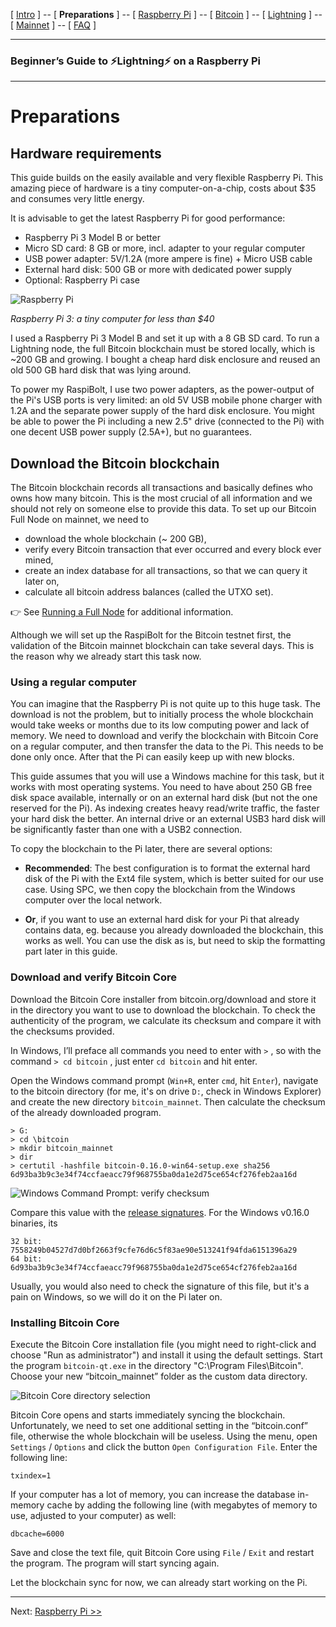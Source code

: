 [ [Intro](README.md) ] -- [ **Preparations** ] -- [ [Raspberry Pi](raspibolt_20_pi.md) ] -- [ [Bitcoin](raspibolt_30_bitcoin.md) ] -- [ [Lightning](raspibolt_40_lnd.md) ] -- [ [Mainnet](raspibolt_50_mainnet.md) ] -- [ [FAQ](raspibolt_faq.md) ]

-------
### Beginner’s Guide to ️⚡Lightning️⚡ on a Raspberry Pi
--------

# Preparations

## Hardware requirements
This guide builds on the easily available and very flexible Raspberry Pi. This amazing piece of hardware is a tiny computer-on-a-chip, costs about $35 and consumes very little energy.

It is advisable to get the latest Raspberry Pi for good performance:
* Raspberry Pi 3 Model B or better
* Micro SD card: 8 GB or more, incl. adapter to your regular computer
* USB power adapter: 5V/1.2A (more ampere is fine) + Micro USB cable
* External hard disk: 500 GB or more with dedicated power supply
* Optional: Raspberry Pi case

![Raspberry Pi](https://github.com/Stadicus/guides/raw/raspibolt_initial/raspibolt/images/10_raspberrypi_hardware.png)

*Raspberry Pi 3: a tiny computer for less than $40*

I used a Raspberry Pi 3 Model B and set it up with a 8 GB SD card. To run a Lightning node, the full Bitcoin blockchain must be stored locally, which is ~200 GB and growing. I bought a cheap hard disk enclosure and reused an old 500 GB hard disk that was lying around. 

To power my RaspiBolt, I use two power adapters, as the power-output of the Pi's USB ports is very limited: an old 5V USB mobile phone charger with 1.2A and the separate power supply of the hard disk enclosure. You might be able to power the Pi including a new 2.5" drive (connected to the Pi) with one decent USB power supply (2.5A+), but no guarantees.

## Download the Bitcoin blockchain
The Bitcoin blockchain records all transactions and basically defines who owns how many bitcoin. This is the most crucial of all information and we should not rely on someone else to provide this data. To set up our Bitcoin Full Node on mainnet, we need to

* download the whole blockchain (~ 200 GB),
* verify every Bitcoin transaction that ever occurred and every block ever mined,
* create an index database for all transactions, so that we can query it later on,
* calculate all bitcoin address balances (called the UTXO set).

:point_right: See [Running a Full Node](https://bitcoin.org/en/full-node) for additional information.

Although we will set up the RaspiBolt for the Bitcoin testnet first, the validation of the Bitcoin mainnet blockchain can take several days. This is the reason why we already start this task now.

### Using a regular computer
You can imagine that the Raspberry Pi is not quite up to this huge task. The download is not the problem, but to initially process the whole blockchain would take weeks or months due to its low computing power and lack of memory. We need to download and verify the blockchain with Bitcoin Core on a regular computer, and then transfer the data to the Pi. This needs to be done only once. After that the Pi can easily keep up with new blocks.

This guide assumes that you will use a  Windows machine for this task, but it works with most operating systems. You need to have about 250 GB free disk space available, internally or on an external hard disk (but not the one reserved for the Pi). As indexing creates heavy read/write traffic, the faster your hard disk the better. An internal drive or an external USB3 hard disk will be significantly faster than one with a USB2 connection.

To copy the blockchain to the Pi later, there are several options:

* **Recommended**: The best configuration is to format the external hard disk of the Pi with the Ext4 file system, which is better suited for our use case. Using SPC, we then copy the blockchain from the Windows computer over the local network.

* **Or**, if you want to use an external hard disk for your Pi that already contains data, eg. because you already downloaded the blockchain, this works as well. You can use the disk as is, but need to skip the formatting part later in this guide.

### Download and verify Bitcoin Core
Download the Bitcoin Core installer from bitcoin.org/download and store it in the directory you want to use to download the blockchain. To check the authenticity of the program, we calculate its checksum and compare it with the checksums provided. 

In Windows, I’ll preface all commands you need to enter with `>` , so with the command `> cd bitcoin` , just enter `cd bitcoin` and hit enter.

Open the Windows command prompt (`Win+R`, enter `cmd`, hit `Enter`), navigate to the bitcoin directory (for me, it's on drive `D:`, check in Windows Explorer) and create the new directory `bitcoin_mainnet`. Then calculate the checksum of the already downloaded program.
```
> G:
> cd \bitcoin
> mkdir bitcoin_mainnet
> dir
> certutil -hashfile bitcoin-0.16.0-win64-setup.exe sha256
6d93ba3b9c3e34f74ccfaeacc79f968755ba0da1e2d75ce654cf276feb2aa16d
```
![Windows Command Prompt: verify checksum](https://raw.githubusercontent.com/Stadicus/guides/raspibolt_initial/raspibolt/images/10_blockchain_wincheck.png)

Compare this value with the [release signatures](https://bitcoin.org/bin/bitcoin-core-0.16.0/SHA256SUMS.asc). For the Windows v0.16.0 binaries, its
```
32 bit:  7558249b04527d7d0bf2663f9cfe76d6c5f83ae90e513241f94fda6151396a29
64 bit:  6d93ba3b9c3e34f74ccfaeacc79f968755ba0da1e2d75ce654cf276feb2aa16d
```
Usually, you would also need to check the signature of this file, but it's a pain on Windows, so we will do it on the Pi later on.

### Installing Bitcoin Core
Execute the Bitcoin Core installation file (you might need to right-click and choose "Run as administrator") and install it using the default settings. Start the program `bitcoin-qt.exe` in the directory "C:\Program Files\Bitcoin". Choose your new “bitcoin_mainnet” folder as the custom data directory.

![Bitcoin Core directory selection](https://github.com/Stadicus/guides/raw/raspibolt_initial/raspibolt/images/10_bitcoinqt_directory.png)

Bitcoin Core opens and starts immediately syncing the blockchain. Unfortunately, we need to set one additional setting in the “bitcoin.conf” file, otherwise the whole blockchain will be useless. Using the menu, open `Settings` / `Options` and click the button `Open Configuration File`. Enter the following line:
```
txindex=1
```
If your computer has a lot of memory, you can increase the database in-memory cache by adding the following line (with megabytes of memory to use, adjusted to your computer) as well:
```
dbcache=6000
```
Save and close the text file, quit Bitcoin Core using `File` / `Exit` and restart the program. The program will start syncing again. 

Let the blockchain sync for now, we can already start working on the Pi.

---
Next: [Raspberry Pi >>](raspibolt_20_pi.md)
